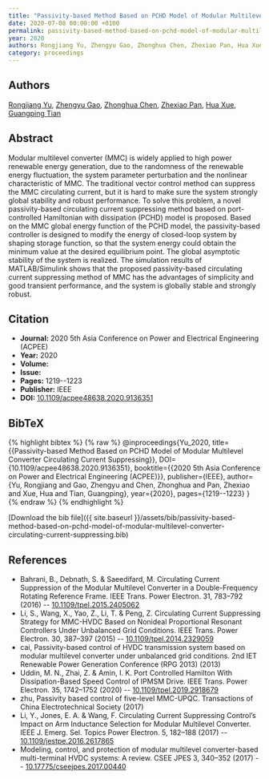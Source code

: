 ```yaml
---
title: "Passivity-based Method Based on PCHD Model of Modular Multilevel Converter Circulating Current Suppressing"
date: 2020-07-08 00:00:00 +0100
permalink: passivity-based-method-based-on-pchd-model-of-modular-multilevel-converter-circulating-current-suppressing
year: 2020
authors: Rongjiang Yu, Zhengyu Gao, Zhonghua Chen, Zhexiao Pan, Hua Xue, Guangping Tian
category: proceedings
---
```

 
## Authors
[Rongjiang Yu](authors/rongjiang-yu), [Zhengyu Gao](authors/zhengyu-gao), [Zhonghua Chen](authors/zhonghua-chen), [Zhexiao Pan](authors/zhexiao-pan), [Hua Xue](authors/hua-xue), [Guangping Tian](authors/guangping-tian)
 
## Abstract
Modular multilevel converter (MMC) is widely applied to high power renewable energy generation, due to the randomness of the renewable energy fluctuation, the system parameter perturbation and the nonlinear characteristic of MMC. The traditional vector control method can suppress the MMC circulating current, but it is hard to make sure the system strongly global stability and robust performance. To solve this problem, a novel passivity-based circulating current suppressing method based on port-controlled Hamiltonian with dissipation (PCHD) model is proposed. Based on the MMC global energy function of the PCHD model, the passivity-based controller is designed to modify the energy of closed-loop system by shaping storage function, so that the system energy could obtain the minimum value at the desired equilibrium point. The global asymptotic stability of the system is realized. The simulation results of MATLAB/Simulink shows that the proposed passivity-based circulating current suppressing method of MMC has the advantages of simplicity and good transient performance, and the system is globally stable and strongly robust.
 
## Citation
- **Journal:** 2020 5th Asia Conference on Power and Electrical Engineering (ACPEE)
- **Year:** 2020
- **Volume:** 
- **Issue:** 
- **Pages:** 1219--1223
- **Publisher:** IEEE
- **DOI:** [10.1109/acpee48638.2020.9136351](https://doi.org/10.1109/acpee48638.2020.9136351)
 
## BibTeX
{% highlight bibtex %}
{% raw %}
@inproceedings{Yu_2020,
  title={{Passivity-based Method Based on PCHD Model of Modular Multilevel Converter Circulating Current Suppressing}},
  DOI={10.1109/acpee48638.2020.9136351},
  booktitle={{2020 5th Asia Conference on Power and Electrical Engineering (ACPEE)}},
  publisher={IEEE},
  author={Yu, Rongjiang and Gao, Zhengyu and Chen, Zhonghua and Pan, Zhexiao and Xue, Hua and Tian, Guangping},
  year={2020},
  pages={1219--1223}
}
{% endraw %}
{% endhighlight %}
 
[Download the bib file]({{ site.baseurl }}/assets/bib/passivity-based-method-based-on-pchd-model-of-modular-multilevel-converter-circulating-current-suppressing.bib)
 
## References
- Bahrani, B., Debnath, S. & Saeedifard, M. Circulating Current Suppression of the Modular Multilevel Converter in a Double-Frequency Rotating Reference Frame. IEEE Trans. Power Electron. 31, 783–792 (2016) -- [10.1109/tpel.2015.2405062](https://doi.org/10.1109/tpel.2015.2405062)
- Li, S., Wang, X., Yao, Z., Li, T. & Peng, Z. Circulating Current Suppressing Strategy for MMC-HVDC Based on Nonideal Proportional Resonant Controllers Under Unbalanced Grid Conditions. IEEE Trans. Power Electron. 30, 387–397 (2015) -- [10.1109/tpel.2014.2329059](https://doi.org/10.1109/tpel.2014.2329059)
- cai, Passivity-based control of HVDC transmission system based on modular multilevel converter under unbalanced grid conditions. 2nd IET Renewable Power Generation Conference (RPG 2013) (2013)
- Uddin, M. N., Zhai, Z. & Amin, I. K. Port Controlled Hamilton With Dissipation-Based Speed Control of IPMSM Drive. IEEE Trans. Power Electron. 35, 1742–1752 (2020) -- [10.1109/tpel.2019.2918679](https://doi.org/10.1109/tpel.2019.2918679)
- zhu, Passivity based control of five-level MMC-UPQC. Transactions of China Electrotechnical Society (2017)
- Li, Y., Jones, E. A. & Wang, F. Circulating Current Suppressing Control’s Impact on Arm Inductance Selection for Modular Multilevel Converter. IEEE J. Emerg. Sel. Topics Power Electron. 5, 182–188 (2017) -- [10.1109/jestpe.2016.2617865](https://doi.org/10.1109/jestpe.2016.2617865)
- Modeling, control, and protection of modular multilevel converter-based multi-terminal HVDC systems: A review. CSEE JPES 3, 340–352 (2017) -- [10.17775/cseejpes.2017.00440](https://doi.org/10.17775/cseejpes.2017.00440)

